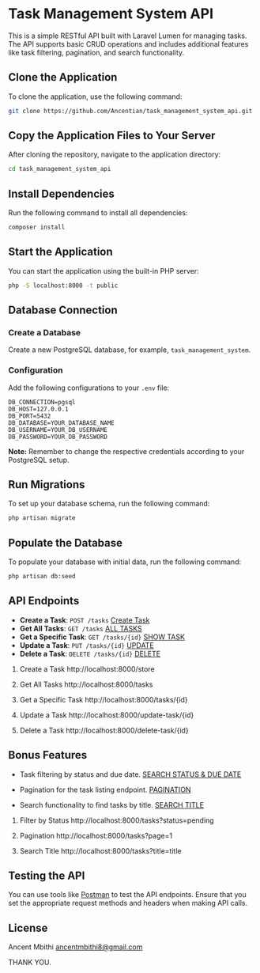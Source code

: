 # Task Management System API

This is a simple RESTful API built with Laravel Lumen for managing tasks. The API supports basic CRUD operations and includes additional features like task filtering, pagination, and search functionality.

## Clone the Application

To clone the application, use the following command:

```bash
git clone https://github.com/Ancentian/task_management_system_api.git
```

## Copy the Application Files to Your Server

After cloning the repository, navigate to the application directory:

```bash
cd task_management_system_api
```

## Install Dependencies

Run the following command to install all dependencies:

```bash
composer install
```

## Start the Application

You can start the application using the built-in PHP server:

```bash
php -S localhost:8000 -t public
```

## Database Connection

### Create a Database

Create a new PostgreSQL database, for example, `task_management_system`.

### Configuration

Add the following configurations to your `.env` file:

```plaintext
DB_CONNECTION=pgsql
DB_HOST=127.0.0.1
DB_PORT=5432
DB_DATABASE=YOUR_DATABASE_NAME
DB_USERNAME=YOUR_DB_USERNAME
DB_PASSWORD=YOUR_DB_PASSWORD
```

**Note:** Remember to change the respective credentials according to your PostgreSQL setup.

## Run Migrations

To set up your database schema, run the following command:

```bash
php artisan migrate
```

## Populate the Database

To populate your database with initial data, run the following command:

```bash
php artisan db:seed
```

## API Endpoints

- **Create a Task**: `POST /tasks` [Create Task](http://localhost:8000/store)
- **Get All Tasks**: `GET /tasks`   [ALL TASKS](http://localhost:8000/tasks)
- **Get a Specific Task**: `GET /tasks/{id}`    [SHOW TASK](http://localhost:8000/tasks/{id})
- **Update a Task**: `PUT /tasks/{id}`      [UPDATE](http://localhost:8000/update-task/{id})
- **Delete a Task**: `DELETE /tasks/{id}`   [DELETE](http://localhost:8000/delete-task/{id})

1. Create a Task
http://localhost:8000/store

2. Get All Tasks
http://localhost:8000/tasks

3. Get a Specific Task
http://localhost:8000/tasks/{id}

4. Update a Task
http://localhost:8000/update-task/{id}

5. Delete a Task
http://localhost:8000/delete-task/{id}


## Bonus Features

- Task filtering by status and due date.
[SEARCH STATUS & DUE DATE](http://localhost:8000/tasks?status=pending)

- Pagination for the task listing endpoint.
[PAGINATION](http://localhost:8000/tasks?page=1)

- Search functionality to find tasks by title.
[SEARCH TITLE](http://localhost:8000/tasks?title=title)

1. Filter by Status
http://localhost:8000/tasks?status=pending

2. Pagination
http://localhost:8000/tasks?page=1

3. Search Title
http://localhost:8000/tasks?title=title


## Testing the API

You can use tools like [Postman](https://www.postman.com/) to test the API endpoints. Ensure that you set the appropriate request methods and headers when making API calls.

## License
Ancent Mbithi
ancentmbithi8@gmail.com

THANK YOU.
